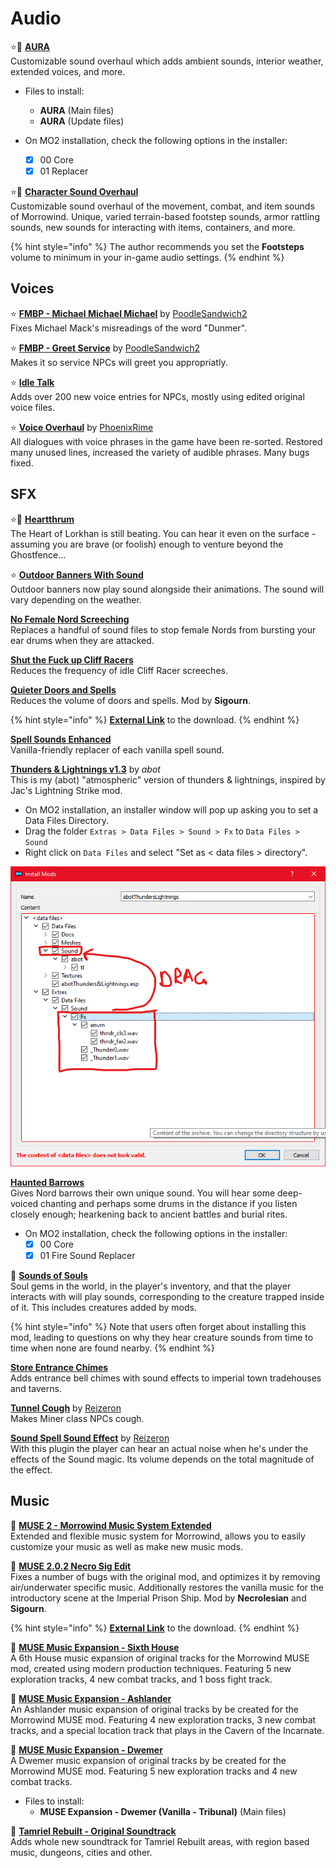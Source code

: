 # Audio

⭐📃 [**AURA**](https://www.nexusmods.com/morrowind/mods/48255)\
Customizable sound overhaul which adds ambient sounds, interior weather, extended voices, and more.

* Files to install:
  * **AURA** (Main files)
  * **AURA** (Update files)

* On MO2 installation, check the following options in the installer:
  * [x] 00 Core
  * [x] 01 Replacer

⭐📃 [**Character Sound Overhaul**](https://www.nexusmods.com/morrowind/mods/49654)\
Customizable sound overhaul of the movement, combat, and item sounds of Morrowind. Unique, varied terrain-based footstep sounds, armor rattling sounds, new sounds for interacting with items, containers, and more.

{% hint style="info" %}
The author recommends you set the **Footsteps** volume to minimum in your in-game audio settings.
{% endhint %}

## Voices

⭐ [**FMBP - Michael Michael Michael**](https://www.nexusmods.com/morrowind/mods/48598) by [PoodleSandwich2](https://www.nexusmods.com/morrowind/users/45710542)\
Fixes Michael Mack's misreadings of the word "Dunmer".

⭐ [**FMBP - Greet Service**](https://www.nexusmods.com/morrowind/mods/50937) by [PoodleSandwich2](https://www.nexusmods.com/morrowind/users/45710542)\
Makes it so service NPCs will greet you appropriatly.

⭐ [**Idle Talk**](https://www.nexusmods.com/morrowind/mods/46948)\
Adds over 200 new voice entries for NPCs, mostly using edited original voice files.

⭐ [**Voice Overhaul**](https://www.nexusmods.com/morrowind/mods/51215) by [PhoenixRime](https://www.nexusmods.com/morrowind/users/2250219)\
All dialogues with voice phrases in the game have been re-sorted. Restored many unused lines, increased the variety of audible phrases. Many bugs fixed.

## SFX

⭐📃 [**Heartthrum**](https://www.nexusmods.com/morrowind/mods/47178)\
The Heart of Lorkhan is still beating. You can hear it even on the surface - assuming you are brave (or foolish) enough to venture beyond the Ghostfence...

⭐ [**Outdoor Banners With Sound**](https://www.nexusmods.com/morrowind/mods/47068)\
Outdoor banners now play sound alongside their animations. The sound will vary depending on the weather.

[**No Female Nord Screeching**](https://www.nexusmods.com/morrowind/mods/49232)\
Replaces a handful of sound files to stop female Nords from bursting your ear drums when they are attacked.

[**Shut the Fuck up Cliff Racers**](https://www.nexusmods.com/morrowind/mods/46588)\
Reduces the frequency of idle Cliff Racer screeches.

[**Quieter Doors and Spells**](https://github.com/rfuzzo/MorrowindPlusPlus/blob/main/assets/Quieter%20Doors%20and%20Spells.7z)\
Reduces the volume of doors and spells. Mod by **Sigourn**.

{% hint style="info" %}
[**External Link**](https://github.com/rfuzzo/MorrowindPlusPlus/raw/main/assets/Quieter%20Doors%20and%20Spells.7z) to the download.
{% endhint %}

[**Spell Sounds Enhanced**](https://www.nexusmods.com/morrowind/mods/46338)\
Vanilla-friendly replacer of each vanilla spell sound.

[**Thunders & Lightnings v1.3**](https://abitoftaste.altervista.org/morrowind/index.php?option=downloads&task=info&id=8&Itemid=50&-Thunders-Lightnings) by *abot*\
This is my (abot) "atmospheric" version of thunders & lightnings, inspired by
Jac's Lightning Strike mod.

* On MO2 installation, an installer window will pop up asking you to set a Data Files Directory.
* Drag the folder `Extras > Data Files > Sound > Fx` to `Data Files > Sound`
* Right click on `Data Files` and select "Set as < data files > directory".

![Screenshot](../pictures/abot_lighting_01.png)

[**Haunted Barrows**](https://www.nexusmods.com/morrowind/mods/46826)\
Gives Nord barrows their own unique sound. You will hear some deep-voiced chanting and perhaps some drums in the distance if you listen closely enough; hearkening back to ancient battles and burial rites.

* On MO2 installation, check the following options in the installer:
  * [x] 00 Core
  * [x] 01 Fire Sound Replacer

📃 [**Sounds of Souls**](https://www.nexusmods.com/morrowind/mods/45657)\
Soul gems in the world, in the player's inventory, and that the player interacts with will play sounds, corresponding to the creature trapped inside of it. This includes creatures added by mods.

{% hint style="info" %}
Note that users often forget about installing this mod, leading to questions on why they hear creature sounds from time to time when none are found nearby.
{% endhint %}

[**Store Entrance Chimes**](https://www.nexusmods.com/morrowind/mods/44586)\
Adds entrance bell chimes with sound effects to imperial town tradehouses and taverns.

[**Tunnel Cough**](https://www.nexusmods.com/morrowind/mods/47603) by [Reizeron](https://www.nexusmods.com/morrowind/users/32410819)\
Makes Miner class NPCs cough.

[**Sound Spell Sound Effect**](https://www.nexusmods.com/morrowind/mods/43300) by [Reizeron](https://www.nexusmods.com/morrowind/users/32410819)\
With this plugin the player can hear an actual noise when he's under the effects of the Sound magic. Its volume depends on the total magnitude of the effect.

## Music

📃 [**MUSE 2 - Morrowind Music System Extended**](https://www.nexusmods.com/morrowind/mods/46200)\
Extended and flexible music system for Morrowind, allows you to easily customize your music as well as make new music mods.

📃 [**MUSE 2.0.2 Necro Sig Edit**](https://github.com/rfuzzo/MorrowindPlusPlus/blob/main/assets/MUSE%202.0.2%20Necro-Sig%20Edit.7z)\
Fixes a number of bugs with the original mod, and optimizes it by removing air/underwater specific music. Additionally restores the vanilla music for the introductory scene at the Imperial Prison Ship. Mod by **Necrolesian** and **Sigourn**.

{% hint style="info" %}
[**External Link**](https://github.com/rfuzzo/MorrowindPlusPlus/raw/main/assets/MUSE%202.0.2%20Necro-Sig%20Edit.7z) to the download.
{% endhint %}

📃 [**MUSE Music Expansion - Sixth House**](https://www.nexusmods.com/morrowind/mods/51082)\
A 6th House music expansion of original tracks for the Morrowind MUSE mod, created using modern production techniques. Featuring 5 new exploration tracks, 4 new combat tracks, and 1 boss fight track.

📃 [**MUSE Music Expansion - Ashlander**](https://www.nexusmods.com/morrowind/mods/51255)\
An Ashlander music expansion of original tracks by be created for the Morrowind MUSE mod. Featuring 4 new exploration tracks, 3 new combat tracks, and a special location track that plays in the Cavern of the Incarnate.

📃 [**MUSE Music Expansion - Dwemer**](https://www.nexusmods.com/morrowind/mods/51169)\
A Dwemer music expansion of original tracks by be created for the Morrowind MUSE mod. Featuring 5 new exploration tracks and 4 new combat tracks.

* Files to install:
  * **MUSE Expansion - Dwemer (Vanilla - Tribunal)** (Main files)

📃 [**Tamriel Rebuilt - Original Soundtrack**](https://www.nexusmods.com/morrowind/mods/47254)\
Adds whole new soundtrack for Tamriel Rebuilt areas, with region based music, dungeons, cities and other.
